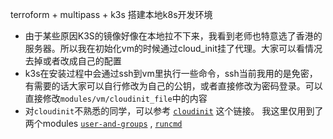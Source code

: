 terroform + multipass + k3s 搭建本地k8s开发环境

- 由于某些原因K3S的镜像好像在本地拉不下来，我看到老师也特意选了香港的服务器。所以我在初始化vm的时候通过cloud_init挂了代理。大家可以看情况去掉或者改成自己的配置
- k3s在安装过程中会通过ssh到vm里执行一些命令，ssh当前我用的是免密，有需要的话大家可以自行修改为自己的公钥，或者直接修改为密码登录。可以直接修改`modules/vm/cloudinit_file`中的内容
- 对`cloudinit`不熟悉的同学，可以参考 [`cloudinit`](https://cloudinit.readthedocs.io/en/latest/reference/modules.html) 这个链接。 我这里仅用到了两个modules [`user-and-groups`](https://cloudinit.readthedocs.io/en/latest/reference/modules.html#users-and-groups) , [`runcmd`](https://cloudinit.readthedocs.io/en/latest/reference/modules.html#runcmd)
